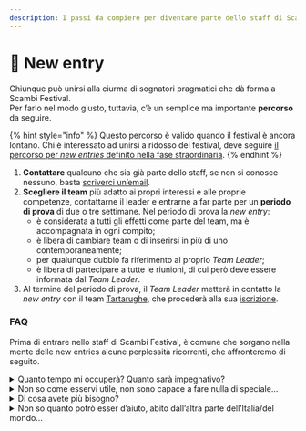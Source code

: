 ```yaml
---
description: I passi da compiere per diventare parte dello staff di Scambi Festival
---
```


# 🦸 New entry

Chiunque può unirsi alla ciurma di sognatori pragmatici che dà forma a Scambi Festival.\
Per farlo nel modo giusto, tuttavia, c’è un semplice ma importante **percorso** da seguire.

{% hint style="info" %}
Questo percorso è valido quando il festival è ancora lontano. Chi è interessato ad unirsi a ridosso del festival, deve seguire [il percorso per _new entries_ definito nella fase straordinaria](../workflow/fase-straordinaria.md#new-entries).
{% endhint %}

1. **Contattare** qualcuno che sia già parte dello staff, se non si conosce nessuno, basta [scriverci un’email](mailto:staff@scambi.org).
2. **Scegliere il team** più adatto ai propri interessi e alle proprie competenze, contattarne il leader e entrarne a far parte per un **periodo di prova** di due o tre settimane. Nel periodo di prova la _new entry_:
   * è considerata a tutti gli effetti come parte del team, ma è accompagnata in ogni compito;
   * è libera di cambiare team o di inserirsi in più di uno contemporaneamente;
   * per qualunque dubbio fa riferimento al proprio _Team Leader_;
   * è libera di partecipare a tutte le riunioni, di cui però deve essere informata dal _Team Leader_.
3. Al termine del periodo di prova, il _Team Leader_ metterà in contatto la _new entry_ con il team [Tartarughe](teams.md#tartarughe), che procederà alla sua [iscrizione](../associazione/iscrizione-nuov-soci.md).

### FAQ

Prima di entrare nello staff di Scambi Festival, è comune che sorgano nella mente delle new entries alcune perplessità ricorrenti, che affronteremo di seguito.

<details>

<summary>Quanto tempo mi occuperà? Quanto sarà impegnativo?</summary>

**Quanto vuoi**. Non esistono un impegno o un tempo minimi, né massimi. Il periodo di prova come _new entry_ serve proprio a **capire** quanto tempo si vuole e si riesce a dedicare alla realizzazione del festival (più annessi e connessi).

E però fondamentale valutare al meglio la propria partecipazione e, salvo imprevisti o forze di causa maggiore, <mark style="background-color:yellow;">mantenere la responsabilità e l’impegno presi</mark>. Chi scompare o si dimostra inaffidabile mette in difficoltà tutta la squadra, dove si conta l’unə sull’altrə e dove <mark style="background-color:yellow;">sono tuttз a doversi far carico di una mancanza altrui</mark>. (vedi la terza risposta)

</details>

<details>

<summary>Non so come esservi utile, non sono capace a fare nulla di speciale…</summary>

**Non è vero**, ma comunque non preoccupartene! Fare parte dello staff di Scambi è anche un **percorso formativo**. Collaborando con persone che stanno imparando come te, ma da più tempo, <mark style="background-color:yellow;">scoprirai ed imparerai nuove skills molto velocemente</mark>, perché **imparerai facendo** (è un’affermazione un po’ banale e cliché, ma è vera).

Devi solo decidere cosa vuoi fare: sfrutta il tuo periodo da _new entry_ per approfittare della poliedricità dei nostri team (letteralmente) straordinari. Salta qua e là, curiosa ciò che fanno, chiedi accesso alle loro cartelle su Nuvola, intromettiti nelle loro riunioni… facendo così, sicuramente <mark style="background-color:yellow;">troverai in breve tempo qualcosa che ti attrae</mark>.

Se ti rendi conto che vorresti <mark style="background-color:yellow;">fare qualcosa che in Scambi non esiste ancora</mark>, tanto meglio! (vedi risposta successiva)

</details>

<details>

<summary>Di cosa avete più bisogno?</summary>

Di te, _no matter what_. Pur avendo una bella lista di [_open positions_](https://scambi.org/open-positions) che solitamente cerchiamo con una certa urgenza e disperazione, è imperativo che tu non debba adattarti a fare ciò che serve di più. <mark style="background-color:yellow;">Devi fare</mark> <mark style="background-color:yellow;"></mark><mark style="background-color:yellow;">**ciò che vuoi**</mark> (vedi risposta precedente). Scambi è un fantastico pullulare di diversità a cui ognuno può e deve aggiungere un pezzetto di sé stesso.

Tuttavia, la **continuità** è ciò di cui abbiamo realmente più bisogno. È bello che fra le nostre schiere si respiri sempre aria fresca e di novità: in molti si uniscono e altrettanti ci salutano per concentrarsi su altro. È giusto così, ma un ricambio così frequente fa soffrire i nostri progetti a lungo termine, che sono i più importanti in assoluto. Ergo, ciò che ci aiuta di più e valorizziamo maggiormente è una <mark style="background-color:yellow;">partecipazione</mark> <mark style="background-color:yellow;"></mark><mark style="background-color:yellow;">**stabile**</mark> <mark style="background-color:yellow;"></mark><mark style="background-color:yellow;">e</mark> <mark style="background-color:yellow;"></mark><mark style="background-color:yellow;">**continuativa**</mark>. (vedi la prima risposta)

</details>

<details>

<summary>Non so quanto potrò esser d’aiuto, abito dall’altra parte dell’Italia/del mondo…</summary>

Eccetto pochi liceali (ad ora circa un terzo dei nostri partecipanti attivi), persino chi fra noi è sanremese (o dintorni) è in zona solamente per un mesetto all’anno. <mark style="background-color:yellow;">La nostra attività si svolge</mark> <mark style="background-color:yellow;"></mark><mark style="background-color:yellow;">**totalmente online**</mark>, eccetto rari incontri e, naturalmente, escluso il periodo immediatamente precedente l’evento.

</details>
